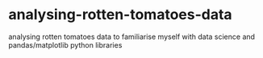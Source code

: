 # analysing-rotten-tomatoes-data
analysing rotten tomatoes data to familiarise myself with data science and pandas/matplotlib python libraries

